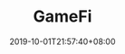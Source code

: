 ---
weight: 6
title: "GameFi"
description: ""
date: 2019-10-01T21:57:40+08:00
lastmod: 2020-01-01T16:45:40+08:00
draft: false
ico: '<svg class="icon" aria-hidden="true"><use xlink:href="#icon-gamefi"></use></svg>'
navigation: ["NFT Games","Sandbox","Blockchain"]
hidePage: true
---